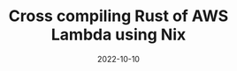 ---
title: "Cross compiling Rust of AWS Lambda using Nix"
date: 2022-10-10
draft: true
tags: ["nix", "rust"]
cover:
  image: https://live.staticflickr.com/2069/1989724551_607a6f477b_b.jpg
---